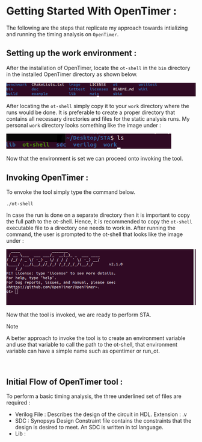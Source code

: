 # Getting Started With OpenTimer :

The following are the steps that replicate my approach towards intializing and running the timing analysis on `OpenTimer`.

## Setting up the work environment :

After the installation of OpenTimer, locate the `ot-shell` in the `bin` directory in the installed OpenTimer directory as shown below. 

![](/images/theory/OpenTimer_dir.png)

After locating the `ot-shell` simply copy it to your `work` directory where the runs would be done. It is preferable to create a proper directory that contains all necessary directories and files for the static analysis runs. My personal `work` directory looks something like the image under :

![](/images/theory/my_work_dir.png)

Now that the environment is set we can proceed onto invoking the tool.

## Invoking OpenTimer :

To envoke the tool simply type the command below. 
```
./ot-shell 
```

In case the run is done on a separate directory then it is important to copy the full path to the ot-shell. Hence, it is recommended to copy the `ot-shell` executable file to a directory one needs to work in. After running the command, the user is prompted to the ot-shell that looks like the image under :

![](/images/theory/ot_shell_prompt.png)

Now that the tool is invoked, we are ready to perform STA.

> [!NOTE]
> A better approach to invoke the tool is to create an environment variable and use that variable to call the path to the ot-shell, that environment variable can have a simple name such as opentimer or run_ot.

<br/>

## Initial Flow of OpenTimer tool :

To perform a basic timing analysis, the three underlined set of files are required :

- Verilog File : Describes the design of the circuit in HDL. Extension : .v
- SDC : Synopsys Design Constraint file contains the constraints that the design is desired to meet. An SDC is written in tcl language.
- Lib : 


